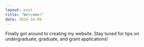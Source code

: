 ```yaml
---
layout: post
title: "Welcome!"
date: 2024-10-09
---
```


Finally got around to creating my website. Stay tuned for tips on undergraduate, graduate, and grant applications!
